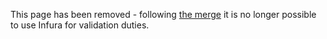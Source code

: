 This page has been removed - following [the merge](./merge.md) it is no longer possible to use Infura for validation duties.
